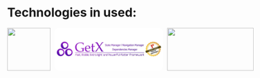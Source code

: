 # Technologies in used:

<div style="display:flex; align-items:center; gap: 10px;">
 <img src="https://blog.scottlogic.com/bquinn/assets/Flutter_logo_text.png" style="width:100px; height: 100px; object-fit: contain;"/>
 <img src="https://raw.githubusercontent.com/jonataslaw/getx-community/master/get.png" style="width:250px; height: 100px; object-fit: contain; border-radius: 10px; background-color: white; display: flex; justify-content: center; align-items: center;"/>
 <img src="https://firebase.google.com/static/images/brand-guidelines/logo-standard.png" style="width:200px; height: 100px; object-fit: contain;"/>
